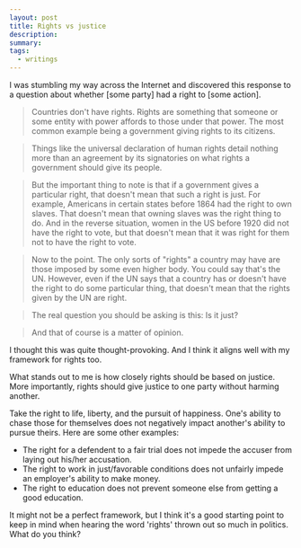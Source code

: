 ```yaml
---
layout: post
title: Rights vs justice
description:
summary:
tags:
  - writings
---
```


I was stumbling my way across the Internet and discovered this response to a question about whether [some party] had a right to [some action].

> Countries don't have rights. Rights are something that someone or some entity with power affords to those under that power. The most common example being a government giving rights to its citizens.

> Things like the universal declaration of human rights detail nothing more than an agreement by its signatories on what rights a government should give its people.

> But the important thing to note is that if a government gives a particular right, that doesn't mean that such a right is just. For example, Americans in certain states before 1864 had the right to own slaves. That doesn't mean that owning slaves was the right thing to do. And in the reverse situation, women in the US before 1920 did not have the right to vote, but that doesn't mean that it was right for them not to have the right to vote.

> Now to the point. The only sorts of "rights" a country may have are those imposed by some even higher body. You could say that's the UN. However, even if the UN says that a country has or doesn't have the right to do some particular thing, that doesn't mean that the rights given by the UN are right.

> The real question you should be asking is this: Is it just?

> And that of course is a matter of opinion.

I thought this was quite thought-provoking. And I think it aligns well with my framework for rights too.

What stands out to me is how closely rights should be based on justice. More importantly, rights should give justice to one party without harming another.

Take the right to life, liberty, and the pursuit of happiness. One's ability to chase those for themselves does not negatively impact another's ability to pursue theirs. Here are some other examples:

- The right for a defendent to a fair trial does not impede the accuser from laying out his/her accusation.
- The right to work in just/favorable conditions does not unfairly impede an employer's ability to make money.
- The right to education does not prevent someone else from getting a good education.

It might not be a perfect framework, but I think it's a good starting point to keep in mind when hearing the word 'rights' thrown out so much in politics. What do you think?

